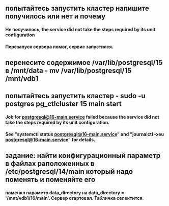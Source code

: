 ## попытайтесь запустить кластер напишите получилось или нет и почему
#### Не получилось, the service did not take the steps required by its unit configuration
#### Перезапуск сервера помог, сервис запустился.
## перенесите содержимое /var/lib/postgresql/15 в /mnt/data - mv /var/lib/postgresql/15 /mnt/vdb1
## попытайтесь запустить кластер - sudo -u postgres pg_ctlcluster 15 main start
#### Job for postgresql@16-main.service failed because the service did not take the steps required by its unit configuration.
#### See "systemctl status postgresql@16-main.service" and "journalctl -xeu postgresql@16-main.service" for details.
## задание: найти конфигурационный параметр в файлах раположенных в /etc/postgresql/14/main который надо поменять и поменяйте его
#### поменял параметр data_directory на data_directory = '/mnt/vdb1/16/main'. Сервер стартовал. Табличка селектится. 


